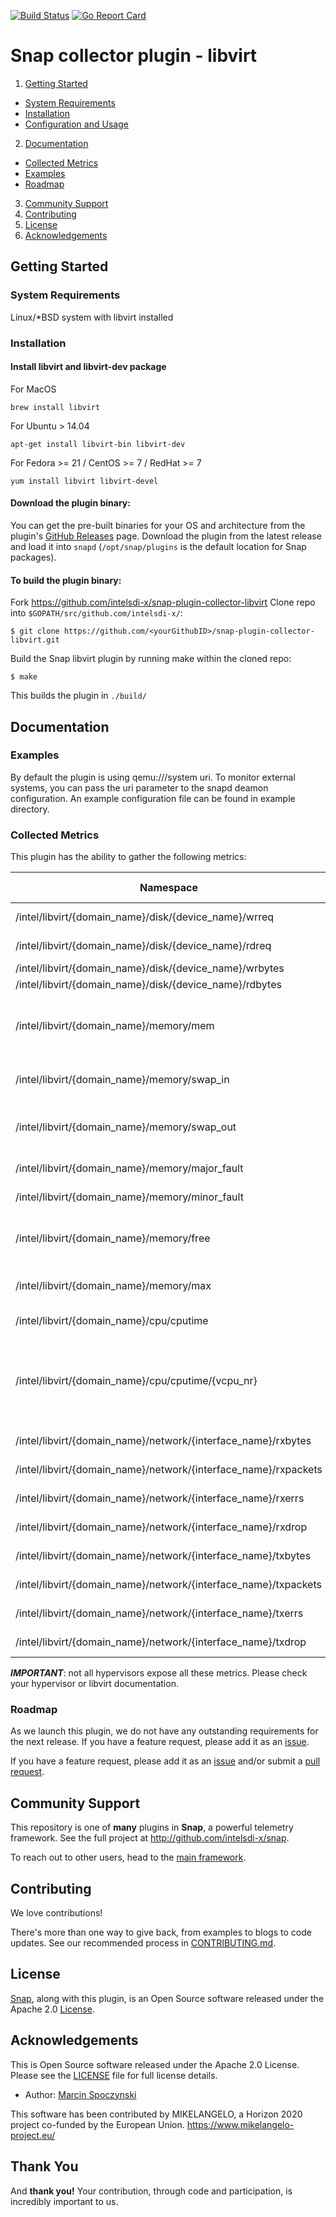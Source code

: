[![Build Status](https://api.travis-ci.org/intelsdi-x/snap-plugin-collector-libvirt.svg)](https://travis-ci.org/intelsdi-x/snap-plugin-collector-libvirt )
[![Go Report Card](http://goreportcard.com/badge/intelsdi-x/snap-plugin-collector-libvirt)](http://goreportcard.com/report/intelsdi-x/snap-plugin-collector-libvirt)
# Snap collector plugin - libvirt

1. [Getting Started](#getting-started)
  * [System Requirements](#system-requirements)
  * [Installation](#installation)
  * [Configuration and Usage](configuration-and-usage)
2. [Documentation](#documentation)
  * [Collected Metrics](#collected-metrics)
  * [Examples](#examples)
  * [Roadmap](#roadmap)
3. [Community Support](#community-support)
4. [Contributing](#contributing)
5. [License](#license)
6. [Acknowledgements](#acknowledgements)

## Getting Started

### System Requirements

Linux/*BSD system with libvirt installed

### Installation

#### Install libvirt and libvirt-dev package

For MacOS
```
brew install libvirt
```
For Ubuntu > 14.04
```
apt-get install libvirt-bin libvirt-dev
```
For Fedora >= 21 / CentOS >= 7 / RedHat >= 7
```
yum install libvirt libvirt-devel
```

#### Download the plugin binary:

You can get the pre-built binaries for your OS and architecture from the plugin's [GitHub Releases](https://github.com/intelsdi-x/snap-plugin-collector-libvirt/releases) page. Download the plugin from the latest release and load it into `snapd` (`/opt/snap/plugins` is the default location for Snap packages).

#### To build the plugin binary:

Fork https://github.com/intelsdi-x/snap-plugin-collector-libvirt
Clone repo into `$GOPATH/src/github.com/intelsdi-x/`:

```
$ git clone https://github.com/<yourGithubID>/snap-plugin-collector-libvirt.git
```

Build the Snap libvirt plugin by running make within the cloned repo:
```
$ make
```
This builds the plugin in `./build/`

## Documentation

### Examples

By default the plugin is using qemu:///system uri. To monitor external
systems, you can pass the uri parameter to the snapd deamon configuration.
An example configuration file can be found in example directory.

### Collected Metrics
This plugin has the ability to gather the following metrics:

Namespace | Data Type | Description
----------|-----------|-----------------------
/intel/libvirt/{domain_name}/disk/{device_name}/wrreq| int64|Write Requests
/intel/libvirt/{domain_name}/disk/{device_name}/rdreq| int64|Read Requests
/intel/libvirt/{domain_name}/disk/{device_name}/wrbytes| int64|Write Bytes
/intel/libvirt/{domain_name}/disk/{device_name}/rdbytes| int64|Read Bytes
/intel/libvirt/{domain_name}/memory/mem| int64|Amount of memory specified on domain creation
/intel/libvirt/{domain_name}/memory/swap_in| int64|Amount of memory swapped in
/intel/libvirt/{domain_name}/memory/swap_out| int64|Amount of memory swapped out
/intel/libvirt/{domain_name}/memory/major_fault| int64|Number of major faults
/intel/libvirt/{domain_name}/memory/minor_fault| int64|Number of minor faults
/intel/libvirt/{domain_name}/memory/free| int64|Total amount of free memory
/intel/libvirt/{domain_name}/memory/max| int64|Total amount of memory
/intel/libvirt/{domain_name}/cpu/cputime| int64|Cputime ( all vcpus )
/intel/libvirt/{domain_name}/cpu/cputime/{vcpu_nr}| int64|Cputime for one vcpu (not supported on qemu without kvm)
/intel/libvirt/{domain_name}/network/{interface_name}/rxbytes| int64|Bytes received
/intel/libvirt/{domain_name}/network/{interface_name}/rxpackets| int64|Packets received
/intel/libvirt/{domain_name}/network/{interface_name}/rxerrs| int64|Errors on receive
/intel/libvirt/{domain_name}/network/{interface_name}/rxdrop| int64|Drops on receive
/intel/libvirt/{domain_name}/network/{interface_name}/txbytes| int64|Bytes transmitted
/intel/libvirt/{domain_name}/network/{interface_name}/txpackets| int64|Packets transmitted
/intel/libvirt/{domain_name}/network/{interface_name}/txerrs| int64|Errors on transmit
/intel/libvirt/{domain_name}/network/{interface_name}/txdrop| int64|Drops on transmit

**_IMPORTANT_**: not all hypervisors expose all these metrics. Please check
your hypervisor or libvirt documentation.

### Roadmap
As we launch this plugin, we do not have any outstanding requirements for the next release. If you have a feature request, please add it as an [issue](https://github.com/intelsdi-x/snap-plugin-collector-libvirt/issues).

If you have a feature request, please add it as an [issue](https://github.com/intelsdi-x/snap-plugin-collector-libvirt/issues/new) and/or submit a [pull request](https://github.com/intelsdi-x/snap-plugin-collector-libvirt/pulls).

## Community Support
This repository is one of **many** plugins in **Snap**, a powerful telemetry framework. See the full project at http://github.com/intelsdi-x/snap.

To reach out to other users, head to the [main framework](https://github.com/intelsdi-x/snap#community-support).

## Contributing
We love contributions!

There's more than one way to give back, from examples to blogs to code updates. See our recommended process in [CONTRIBUTING.md](CONTRIBUTING.md).

## License
[Snap](http://github.com/intelsdi-x/snap), along with this plugin, is an Open Source software released under the Apache 2.0 [License](LICENSE).

## Acknowledgements
This is Open Source software released under the Apache 2.0 License. Please see the [LICENSE](LICENSE) file for full license details.

* Author: [Marcin Spoczynski](https://github.com/sandlbn/)

This software has been contributed by MIKELANGELO, a Horizon 2020 project co-funded by the European Union. https://www.mikelangelo-project.eu/
## Thank You
And **thank you!** Your contribution, through code and participation, is incredibly important to us.
